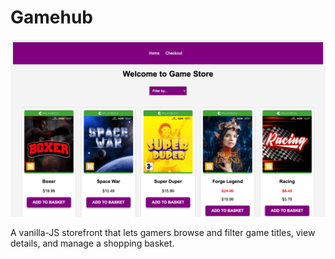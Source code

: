 # Gamehub

![Gamehub Preview](images/gamehub-preview.png)

A vanilla-JS storefront that lets gamers browse and filter game titles, view details, and manage a shopping basket.
